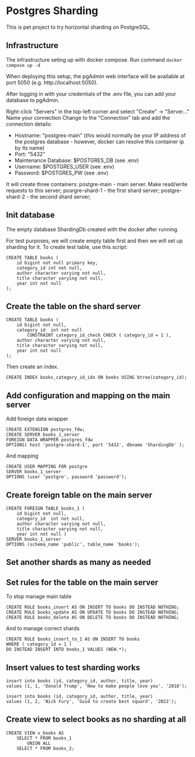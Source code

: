 # Postgres Sharding
This is pet project to try horizontal sharding on PostgreSQL.

## Infrastructure
The infrastructure seting up with docker compose. Run command
``` docker compose up -d ```

When deploying this setup, the pgAdmin web interface will be available at port 5050 (e.g. http://localhost:5050).

After logging in with your credentials of the .env file, you can add your database to pgAdmin.

Right-click "Servers" in the top-left corner and select "Create" -> "Server..."
Name your connection
Change to the "Connection" tab and add the connection details:
* Hostname: "postgres-main" (this would normally be your IP address of the postgres database - however, docker can resolve this container ip by its name)
* Port: "5432"
* Maintenance Database: $POSTGRES_DB (see .env)
* Username: $POSTGRES_USER (see .env)
* Password: $POSTGRES_PW (see .env)

It will create three containers: 
postgre-main - main server. Make read/write requests to this server;
posrgre-shard-1 - the first shard server;
postgre-shard-2 - the second shard server;

## Init database
The empty database ShardingDb created with the docker after running.

For test purposes, we will create empty table first and then we will set up sharding for it. 
To create test table, use this script:
```
CREATE TABLE books (
	id bigint not null primary key,
	category_id int not null,
	author character varying not null,
	title character varying not null,
	year int not null 
);
```

## Create the table on the shard server
```
CREATE TABLE books (
	id bigint not null,
	category_id  int not null
		CONSTRAINT category_id_check CHECK ( category_id = 1 ),
	author character varying not null,
	title character varying not null,
	year int not null
);
```

Then create an index.
```
CREATE INDEX books_category_id_idx ON books USING btree(category_id);
```

## Add configuration and mapping on the main server
Add foreign data wrapper
```
CREATE EXTENSION postgres_fdw;
CREATE SERVER books_1_server 
FOREIGN DATA WRAPPER postgres_fdw 
OPTIONS( host 'postgre-shard-1', port '5432', dbname 'ShardingDb' );
```

And mapping
```
CREATE USER MAPPING FOR postgre
SERVER books_1_server
OPTIONS (user 'postgre', password 'password');
```

## Create foreign table on the main server
```
CREATE FOREIGN TABLE books_1 (
	id bigint not null,
	category_id  int not null,
	author character varying not null,
	title character varying not null,
	year int not null )
SERVER books_1_server
OPTIONS (schema_name 'public', table_name 'books');
```

## Set another shards as many as needed

## Set rules for the table on the main server
To stop manage main table
```
CREATE RULE books_insert AS ON INSERT TO books DO INSTEAD NOTHING;
CREATE RULE books_update AS ON UPDATE TO books DO INSTEAD NOTHING;
CREATE RULE books_delete AS ON DELETE TO books DO INSTEAD NOTHING;
```

And to manage correct shards
```
CREATE RULE books_insert_to_1 AS ON INSERT TO books
WHERE ( category_id = 1 )
DO INSTEAD INSERT INTO books_1 VALUES (NEW.*);
```

## Insert values to test sharding works
```
insert into books (id, category_id, author, title, year)
values (1, 1, 'Donald Trump', 'How to make people love you', '2018');

insert into books (id, category_id, author, title, year)
values (1, 2, 'Nick Fury', 'Guid to create best squard', '2022');
```

## Create view to select books as no sharding at all
```
CREATE VIEW v_books AS
	SELECT * FROM books_1
		UNION ALL
	SELECT * FROM books_2;
```